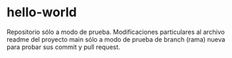 # hello-world
Repositorio sólo a modo de prueba.
Modificaciones particulares al archivo readme del proyecto main sólo a modo de prueba de branch (rama) nueva para probar sus commit y pull request.
